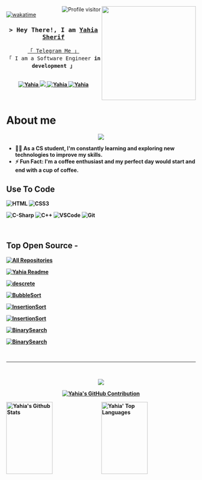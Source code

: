 
<img width="250" align="right" src="https://c.tenor.com/_DOBjnGspYAAAAAM/code-coding.gif">
<a href="https://komarev.com/ghpvc/?username=Yahiasherif002">
  <img align="right" src="https://komarev.com/ghpvc/?username=Yahiasherif002&label=Visitors&color=0e75b6&style=flat" alt="Profile visitor" />
</a>


[![wakatime](https://wakatime.com/badge/user/462ec29e-0bc8-43ac-add1-5948d161994a.svg)](https://wakatime.com/@462ec29e-0bc8-43ac-add1-5948d161994a)
<!-- Intro  -->
<h3 align="center">
        <samp>&gt; Hey There!, I am
                <b><a target="_blank" href="https://Yahiasherif.com">Yahia Sherif</a></b>
        </samp>
</h3>


<p align="center"> 
  <samp>
    <a href="https://t.me/Yahiasheriif">「 Telegram Me 」</a>
    <br>
    「 I am a Software Engineer <b>in development<b> 」
    <br>
    <br>
  </samp>
</p>

<p align="center">

 <a href="https://www.linkedin.com/in/yahia-sherif-6b5082255/" target="_blank">
  <img src="https://img.shields.io/badge/Yahia-0077B5?style=for-the-badge&logo=linkedin&logoColor=white" alt="Yahia"/>
 </a>
 <a href="https://twitter.com/Yahiasheriif" target="_blank">
  <img src="https://img.shields.io/badge/Yahia-1DA1F2?style=for-the-badge&logo=twitter&logoColor=white" />
 </a>
 <a href="https://instagram.com/Yahiasheriif_ibrahim" target="_blank">
  <img src="https://img.shields.io/badge/Yahia-fe4164?style=for-the-badge&logo=instagram&logoColor=white" alt="Yahia" />
 </a> 
 <a href="https://facebook.com/yahia.sherif.18" target="_blank">
  <img src="https://img.shields.io/badge/Yahia-20BEFF?&style=for-the-badge&logo=facebook&logoColor=white" alt="Yahia"  />
  </a> 
</p>
<br />

<!-- About Section -->
 # About me
 
<p align="center">
  <a href="https://github.com/DenverCoder1/readme-typing-svg"><img src="https://readme-typing-svg.herokuapp.com/?lines=Back-End%20web%20developer;Always%20learning%20new%20things&font=Fira%20Code&center=true&width=440&height=45&color=f75c7e&vCenter=true&size=22"></a>
</p> 

<!--- 🏢 I'm a Software Engineer -->
- 👨‍💻 As a CS student, I'm constantly learning and exploring new technologies to improve my skills.
- ⚡ Fun Fact: I'm a coffee enthusiast and my perfect day would start and end with a cup of coffee.

## Use To Code

<!--![Javascript](https://img.shields.io/badge/Javascript-F0DB4F?style=for-the-badge&labelColor=black&logo=javascript&logoColor=F0DB4F)
![Typescript](https://img.shields.io/badge/Typescript-007acc?style=for-the-badge&labelColor=black&logo=typescript&logoColor=007acc)
![React](https://img.shields.io/badge/-React-61DBFB?style=for-the-badge&labelColor=black&logo=react&logoColor=61DBFB)
![React Native](https://img.shields.io/badge/React_Native-20232A?style=for-the-badge&logo=react&logoColor=61DAFB)
![Next.js](https://img.shields.io/badge/next.js-000000?style=for-the-badge&logo=nextdotjs&logoColor=white)
![Nodejs](https://img.shields.io/badge/Nodejs-3C873A?style=for-the-badge&labelColor=black&logo=node.js&logoColor=3C873A)
![Express.js](https://img.shields.io/badge/Express.js-000000?style=for-the-badge&logo=express&logoColor=white)
![MongoDB](https://img.shields.io/badge/MongoDB-4EA94B?style=for-the-badge&logo=mongodb&logoColor=white) -->
![HTML](https://img.shields.io/badge/HTML5-E34F26?style=for-the-badge&logo=html5&logoColor=white)
![CSS3](https://img.shields.io/badge/CSS3-1572B6?style=for-the-badge&logo=css3&logoColor=white)
<!--![SASS Badge](https://img.shields.io/badge/Sass-CC6699?style=for-the-badge&logo=sass&logoColor=white)-->
![C-Sharp](https://img.shields.io/badge/C%23-239120?style=for-the-badge&logo=c-sharp&logoColor=white)
![C++](https://img.shields.io/badge/C%2B%2B-00599C?style=for-the-badge&logo=c%2B%2B&logoColor=white)
![VSCode](https://img.shields.io/badge/Visual_Studio-0078d7?style=for-the-badge&logo=visual%20studio&logoColor=white)
![Git](https://img.shields.io/badge/Git-F05032?style=for-the-badge&logo=git&logoColor=white)

<br/>

## Top Open Source -
<p align="left">
  <a href="https://github.com/Yahiasherif002?tab=repositories" target="_blank"><img alt="All Repositories" title="All Repositories" src="https://img.shields.io/badge/-All%20Repos-2962FF?style=for-the-badge&logo=koding&logoColor=white"/></a>



[![Yahia Readme](https://github-readme-stats.vercel.app/api/pin/?username=Yahiasherif002&repo=Yahiasherif002&border_color=7F3FBF&bg_color=0D1117&title_color=C9D1D9&text_color=8B949E&icon_color=7F3FBF)](https://github.com/Yahiasherif002/Yahiasherif002)

 [![descrete](https://github-readme-stats.vercel.app/api/pin/?username=Yahiasherif002&repo=descreteProject&border_color=7F3FBF&bg_color=0D1117&title_color=C9D1D9&text_color=8B949E&icon_color=7F3FBF)](https://github.com/Yahiasherif002/descreteProject)

 [![BubbleSort](https://github-readme-stats.vercel.app/api/pin/?username=Yahiasherif002&repo=BubbleSort&border_color=7F3FBF&bg_color=0D1117&title_color=C9D1D9&text_color=8B949E&icon_color=7F3FBF)](https://github.com/Yahiasherif002/BubbleSort) 
 </p>
 
<p align="right">
  

 [![InsertionSort](https://github-readme-stats.vercel.app/api/pin/?username=Yahiasherif002&repo=InsertionSort&border_color=7F3FBF&bg_color=0D1117&title_color=C9D1D9&text_color=8B949E&icon_color=7F3FBF)](https://github.com/Yahiasherif002/InsertionSort)

  [![InsertionSort](https://github-readme-stats.vercel.app/api/pin/?username=Yahiasherif002&repo=MergeSort&border_color=7F3FBF&bg_color=0D1117&title_color=C9D1D9&text_color=8B949E&icon_color=7F3FBF)](https://github.com/Yahiasherif002/MergeSort)

  [![BinarySearch](https://github-readme-stats.vercel.app/api/pin/?username=Yahiasherif002&repo=HeapSort&border_color=7F3FBF&bg_color=0D1117&title_color=C9D1D9&text_color=8B949E&icon_color=7F3FBF)](https://github.com/Yahiasherif002/HeapSort)


  [![BinarySearch](https://github-readme-stats.vercel.app/api/pin/?username=Yahiasherif002&repo=BinarySearch&border_color=7F3FBF&bg_color=0D1117&title_color=C9D1D9&text_color=8B949E&icon_color=7F3FBF)](https://github.com/Yahiasherif002/BinarySearch)



</p>

<br/>
<hr/>
<br/>

<!--![Yahiasherif002's Top Languages](https://github-readme-stats.vercel.app/api/top-langs/?username=Yahiasherif002&theme=onedark&show_icons=true&hide_border=true&layout=compact)
![Yahiasherif002's Stats](https://github-readme-stats.vercel.app/api?username=Yahiasherif002&theme=onedark&show_icons=true&hide_border=true&count_private=true)-->
<p align="center">
  <a href="https://github.com/">
    <img src="https://streak-stats.demolab.com?user=Yahiasherif002&theme=onedark-duo&hide_border=true)](https://git.io/streak-stats"/>
  </a>
</p>

<p align="center">
  <a href="https://github.com/Yahiasherif002">
    <img src="https://github-profile-summary-cards.vercel.app/api/cards/profile-details?username=Yahiasherif002&theme=onedark" alt="Yahia's GitHub Contribution"/>
  </a>
</p>

<a> 
    <a href="https://github.com/Yahiasherif002"><img alt="Yahia's Github Stats" src="https://github-readme-stats.vercel.app/api?username=Yahiasherif002&theme=onedark&show_icons=true&hide_border=true&count_private=true" height="192px" width="49.5%"/></a>
  <a href="https://github.com/Yahiasherif002"><img alt="Yahia' Top Languages" src="https://github-readme-stats.vercel.app/api/top-langs/?username=Yahiasherif002&theme=onedark&show_icons=true&hide_border=true&layout=compact"height=192px" width="49.5%"/></a>
  <br/>
</a>


